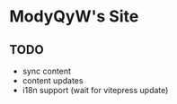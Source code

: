 # ModyQyW's Site

## TODO

- sync content
- content updates
- i18n support (wait for vitepress update)
